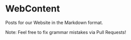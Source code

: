 # WebContent
Posts for our Website in the Markdown format.

Note: Feel free to fix grammar mistakes via Pull Requests!
